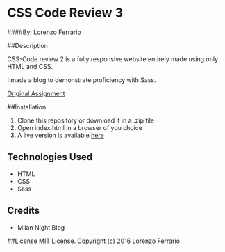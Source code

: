 # CSS Code Review 3

####By: Lorenzo Ferrario

##Description

CSS-Code review 2 is a fully responsive website entirely made using only HTML and CSS.

I made a blog to demonstrate proficiency with Sass.

[Original Assignment](https://www.learnhowtoprogram.com/css/sass/sass-code-review)


##Installation
1. Clone this repository or download it in a .zip file
2. Open index.html in a browser of you choice
3. A live version is available [here](http://spawner999.github.io/CSS-Blog/)

## Technologies Used
* HTML
* CSS
* Sass

## Credits
* Milan Night Blog

##License
MIT License. Copyright (c) 2016 Lorenzo Ferrario
